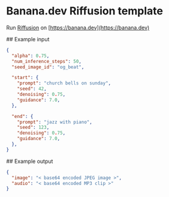 # Banana.dev Riffusion template

Run [Riffusion](https://github.com/hmartiro/riffusion-inference) on [https://banana.dev](https://banana.dev)

## Example input

```json
{
  "alpha": 0.75,
  "num_inference_steps": 50,
  "seed_image_id": "og_beat",

  "start": {
    "prompt": "church bells on sunday",
    "seed": 42,
    "denoising": 0.75,
    "guidance": 7.0,
  },

  "end": {
    "prompt": "jazz with piano",
    "seed": 123,
    "denoising": 0.75,
    "guidance": 7.0,
  },
}
```

## Example output

```json
{
  "image": "< base64 encoded JPEG image >",
  "audio": "< base64 encoded MP3 clip >"
}
```
